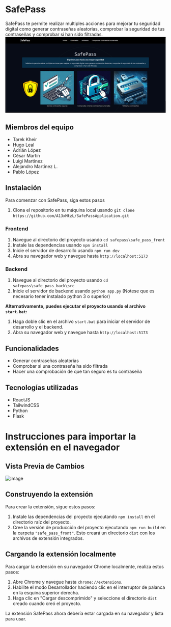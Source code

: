 # SafePass

SafePass te permite realizar multiples acciones para mejorar tu seguridad digital como generar contraseñas aleatorias, comprobar la seguridad de tus contraseñas y comprobar si han sido filtradas.
![Alt text](imgs/Captura.png)

## Miembros del equipo

- Tarek Kheir
- Hugo Leal
- Adrián López
- César Martín
- Luigi Martínez
- Alejandro Martínez L.
- Pablo López

## Instalación
Para comenzar con SafePass, siga estos pasos
1. Clona el repositorio en tu máquina local usando `git clone https://github.com/A13xMtzL/SafePassApplication.git`

### Frontend

1. Navegue al directorio del proyecto usando `cd safepass\safe_pass_front`
2. Instale las dependencias usando `npm install`
3. Inicie el servidor de desarrollo usando `npm run dev`
4. Abra su navegador web y navegue hasta `http://localhost:5173`

### Backend

1. Navegue al directorio del proyecto usando `cd safepass\safe_pass_back\src`
2. Inicie el servidor de backend usando `python app.py`
(Notese que es necesario tener instalado python 3 o superior)

**Alternativamente, puedes ejecutar el proyecto usando el archivo `start.bat`:**

1. Haga doble clic en el archivo `start.bat` para iniciar el servidor de desarrollo y el backend.
2. Abra su navegador web y navegue hasta `http://localhost:5173`

## Funcionalidades

- Generar contraseñas aleatorias
- Comprobar si una contraseña ha sido filtrada
- Hacer una comprobación de que tan seguro es tu contraseña

## Tecnologías utilizadas

- ReactJS
- TailwindCSS
- Python
- Flask

# Instrucciones para importar la extensión en el navegador
## Vista Previa de Cambios
![image](https://github.com/A13xMtzL/SafePassApplication/assets/99751453/3d01e2fc-b877-4af2-bb70-d260af3a517a)


## Construyendo la extensión

Para crear la extensión, sigue estos pasos:

1. Instale las dependencias del proyecto ejecutando `npm install` en el directorio raíz del proyecto.
2. Cree la versión de producción del proyecto ejecutando `npm run build` en la carpeta `"safe_pass_front"`. Esto creará un directorio `dist` con los archivos de extensión integrados.

## Cargando la extensión localmente

Para cargar la extensión en su navegador Chrome localmente, realiza estos pasos:

1. Abre Chrome y navegue hasta `chrome://extensions`.
2. Habilite el modo Desarrollador haciendo clic en el interruptor de palanca en la esquina superior derecha.
3. Haga clic en "Cargar descomprimido" y seleccione el directorio `dist` creado cuando creó el proyecto.

La extensión SafePass ahora debería estar cargada en su navegador y lista para usar.
